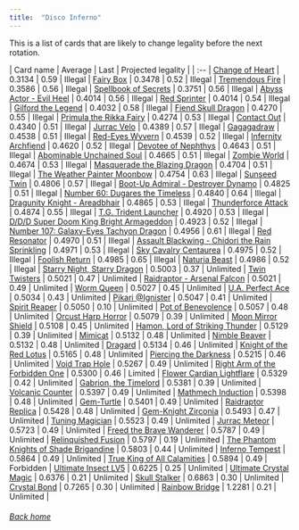 ```yaml
---
title:  "Disco Inferno"
---
```


This is a list of cards that are likely to change legality before the next rotation.

| Card name | Average | Last | Projected legality |
| :-- |
[Change of Heart](https://db.ygoprodeck.com/card/?search=Change%20of%20Heart) | 0.3134 | 0.59 | Illegal |
[Fairy Box](https://db.ygoprodeck.com/card/?search=Fairy%20Box) | 0.3478 | 0.52 | Illegal |
[Tremendous Fire](https://db.ygoprodeck.com/card/?search=Tremendous%20Fire) | 0.3586 | 0.56 | Illegal |
[Spellbook of Secrets](https://db.ygoprodeck.com/card/?search=Spellbook%20of%20Secrets) | 0.3751 | 0.56 | Illegal |
[Abyss Actor - Evil Heel](https://db.ygoprodeck.com/card/?search=Abyss%20Actor%20-%20Evil%20Heel) | 0.4014 | 0.56 | Illegal |
[Red Sprinter](https://db.ygoprodeck.com/card/?search=Red%20Sprinter) | 0.4014 | 0.54 | Illegal |
[Gilford the Legend](https://db.ygoprodeck.com/card/?search=Gilford%20the%20Legend) | 0.4032 | 0.58 | Illegal |
[Fiend Skull Dragon](https://db.ygoprodeck.com/card/?search=Fiend%20Skull%20Dragon) | 0.4270 | 0.55 | Illegal |
[Primula the Rikka Fairy](https://db.ygoprodeck.com/card/?search=Primula%20the%20Rikka%20Fairy) | 0.4274 | 0.53 | Illegal |
[Contact Out](https://db.ygoprodeck.com/card/?search=Contact%20Out) | 0.4340 | 0.51 | Illegal |
[Jurrac Velo](https://db.ygoprodeck.com/card/?search=Jurrac%20Velo) | 0.4389 | 0.57 | Illegal |
[Gagagadraw](https://db.ygoprodeck.com/card/?search=Gagagadraw) | 0.4538 | 0.51 | Illegal |
[Red-Eyes Wyvern](https://db.ygoprodeck.com/card/?search=Red-Eyes%20Wyvern) | 0.4539 | 0.52 | Illegal |
[Infernity Archfiend](https://db.ygoprodeck.com/card/?search=Infernity%20Archfiend) | 0.4620 | 0.52 | Illegal |
[Devotee of Nephthys](https://db.ygoprodeck.com/card/?search=Devotee%20of%20Nephthys) | 0.4643 | 0.51 | Illegal |
[Abominable Unchained Soul](https://db.ygoprodeck.com/card/?search=Abominable%20Unchained%20Soul) | 0.4665 | 0.51 | Illegal |
[Zombie World](https://db.ygoprodeck.com/card/?search=Zombie%20World) | 0.4674 | 0.53 | Illegal |
[Masquerade the Blazing Dragon](https://db.ygoprodeck.com/card/?search=Masquerade%20the%20Blazing%20Dragon) | 0.4704 | 0.51 | Illegal |
[The Weather Painter Moonbow](https://db.ygoprodeck.com/card/?search=The%20Weather%20Painter%20Moonbow) | 0.4754 | 0.63 | Illegal |
[Sunseed Twin](https://db.ygoprodeck.com/card/?search=Sunseed%20Twin) | 0.4806 | 0.57 | Illegal |
[Boot-Up Admiral - Destroyer Dynamo](https://db.ygoprodeck.com/card/?search=Boot-Up%20Admiral%20-%20Destroyer%20Dynamo) | 0.4825 | 0.51 | Illegal |
[Number 60: Dugares the Timeless](https://db.ygoprodeck.com/card/?search=Number%2060:%20Dugares%20the%20Timeless) | 0.4840 | 0.64 | Illegal |
[Dragunity Knight - Areadbhair](https://db.ygoprodeck.com/card/?search=Dragunity%20Knight%20-%20Areadbhair) | 0.4865 | 0.53 | Illegal |
[Thunderforce Attack](https://db.ygoprodeck.com/card/?search=Thunderforce%20Attack) | 0.4874 | 0.55 | Illegal |
[T.G. Trident Launcher](https://db.ygoprodeck.com/card/?search=T.G.%20Trident%20Launcher) | 0.4920 | 0.53 | Illegal |
[D/D/D Super Doom King Bright Armageddon](https://db.ygoprodeck.com/card/?search=D/D/D%20Super%20Doom%20King%20Bright%20Armageddon) | 0.4923 | 0.52 | Illegal |
[Number 107: Galaxy-Eyes Tachyon Dragon](https://db.ygoprodeck.com/card/?search=Number%20107:%20Galaxy-Eyes%20Tachyon%20Dragon) | 0.4956 | 0.61 | Illegal |
[Red Resonator](https://db.ygoprodeck.com/card/?search=Red%20Resonator) | 0.4970 | 0.51 | Illegal |
[Assault Blackwing - Chidori the Rain Sprinkling](https://db.ygoprodeck.com/card/?search=Assault%20Blackwing%20-%20Chidori%20the%20Rain%20Sprinkling) | 0.4971 | 0.53 | Illegal |
[Sky Cavalry Centaurea](https://db.ygoprodeck.com/card/?search=Sky%20Cavalry%20Centaurea) | 0.4975 | 0.52 | Illegal |
[Foolish Return](https://db.ygoprodeck.com/card/?search=Foolish%20Return) | 0.4985 | 0.65 | Illegal |
[Naturia Beast](https://db.ygoprodeck.com/card/?search=Naturia%20Beast) | 0.4986 | 0.52 | Illegal |
[Starry Night, Starry Dragon](https://db.ygoprodeck.com/card/?search=Starry%20Night,%20Starry%20Dragon) | 0.5003 | 0.37 | Unlimited |
[Twin Twisters](https://db.ygoprodeck.com/card/?search=Twin%20Twisters) | 0.5021 | 0.47 | Unlimited |
[Raidraptor - Arsenal Falcon](https://db.ygoprodeck.com/card/?search=Raidraptor%20-%20Arsenal%20Falcon) | 0.5021 | 0.49 | Unlimited |
[Worm Queen](https://db.ygoprodeck.com/card/?search=Worm%20Queen) | 0.5027 | 0.45 | Unlimited |
[U.A. Perfect Ace](https://db.ygoprodeck.com/card/?search=U.A.%20Perfect%20Ace) | 0.5034 | 0.43 | Unlimited |
[Pikari @Ignister](https://db.ygoprodeck.com/card/?search=Pikari%20@Ignister) | 0.5047 | 0.41 | Unlimited |
[Spirit Reaper](https://db.ygoprodeck.com/card/?search=Spirit%20Reaper) | 0.5050 | 0.10 | Unlimited |
[Pot of Benevolence](https://db.ygoprodeck.com/card/?search=Pot%20of%20Benevolence) | 0.5057 | 0.48 | Unlimited |
[Orcust Harp Horror](https://db.ygoprodeck.com/card/?search=Orcust%20Harp%20Horror) | 0.5079 | 0.39 | Unlimited |
[Moon Mirror Shield](https://db.ygoprodeck.com/card/?search=Moon%20Mirror%20Shield) | 0.5108 | 0.45 | Unlimited |
[Hamon, Lord of Striking Thunder](https://db.ygoprodeck.com/card/?search=Hamon,%20Lord%20of%20Striking%20Thunder) | 0.5129 | 0.39 | Unlimited |
[Mimicat](https://db.ygoprodeck.com/card/?search=Mimicat) | 0.5132 | 0.48 | Unlimited |
[Nimble Beaver](https://db.ygoprodeck.com/card/?search=Nimble%20Beaver) | 0.5132 | 0.48 | Unlimited |
[Dragard](https://db.ygoprodeck.com/card/?search=Dragard) | 0.5134 | 0.46 | Unlimited |
[Knight of the Red Lotus](https://db.ygoprodeck.com/card/?search=Knight%20of%20the%20Red%20Lotus) | 0.5165 | 0.48 | Unlimited |
[Piercing the Darkness](https://db.ygoprodeck.com/card/?search=Piercing%20the%20Darkness) | 0.5215 | 0.46 | Unlimited |
[Void Trap Hole](https://db.ygoprodeck.com/card/?search=Void%20Trap%20Hole) | 0.5267 | 0.49 | Unlimited |
[Right Arm of the Forbidden One](https://db.ygoprodeck.com/card/?search=Right%20Arm%20of%20the%20Forbidden%20One) | 0.5300 | 0.46 | Limited |
[Flower Cardian Lightflare](https://db.ygoprodeck.com/card/?search=Flower%20Cardian%20Lightflare) | 0.5329 | 0.42 | Unlimited |
[Gabrion, the Timelord](https://db.ygoprodeck.com/card/?search=Gabrion,%20the%20Timelord) | 0.5381 | 0.39 | Unlimited |
[Volcanic Counter](https://db.ygoprodeck.com/card/?search=Volcanic%20Counter) | 0.5397 | 0.49 | Unlimited |
[Mathmech Induction](https://db.ygoprodeck.com/card/?search=Mathmech%20Induction) | 0.5398 | 0.48 | Unlimited |
[Gem-Turtle](https://db.ygoprodeck.com/card/?search=Gem-Turtle) | 0.5401 | 0.49 | Unlimited |
[Raidraptor Replica](https://db.ygoprodeck.com/card/?search=Raidraptor%20Replica) | 0.5428 | 0.48 | Unlimited |
[Gem-Knight Zirconia](https://db.ygoprodeck.com/card/?search=Gem-Knight%20Zirconia) | 0.5493 | 0.47 | Unlimited |
[Tuning Magician](https://db.ygoprodeck.com/card/?search=Tuning%20Magician) | 0.5523 | 0.49 | Unlimited |
[Jurrac Meteor](https://db.ygoprodeck.com/card/?search=Jurrac%20Meteor) | 0.5723 | 0.49 | Unlimited |
[Freed the Brave Wanderer](https://db.ygoprodeck.com/card/?search=Freed%20the%20Brave%20Wanderer) | 0.5787 | 0.49 | Unlimited |
[Relinquished Fusion](https://db.ygoprodeck.com/card/?search=Relinquished%20Fusion) | 0.5797 | 0.19 | Unlimited |
[The Phantom Knights of Shade Brigandine](https://db.ygoprodeck.com/card/?search=The%20Phantom%20Knights%20of%20Shade%20Brigandine) | 0.5803 | 0.44 | Unlimited |
[Inferno Tempest](https://db.ygoprodeck.com/card/?search=Inferno%20Tempest) | 0.5864 | 0.49 | Unlimited |
[True King of All Calamities](https://db.ygoprodeck.com/card/?search=True%20King%20of%20All%20Calamities) | 0.5894 | 0.49 | Forbidden |
[Ultimate Insect LV5](https://db.ygoprodeck.com/card/?search=Ultimate%20Insect%20LV5) | 0.6225 | 0.25 | Unlimited |
[Ultimate Crystal Magic](https://db.ygoprodeck.com/card/?search=Ultimate%20Crystal%20Magic) | 0.6376 | 0.21 | Unlimited |
[Skull Stalker](https://db.ygoprodeck.com/card/?search=Skull%20Stalker) | 0.6863 | 0.30 | Unlimited |
[Crystal Bond](https://db.ygoprodeck.com/card/?search=Crystal%20Bond) | 0.7265 | 0.30 | Unlimited |
[Rainbow Bridge](https://db.ygoprodeck.com/card/?search=Rainbow%20Bridge) | 1.2281 | 0.21 | Unlimited |

###### [Back home](index)